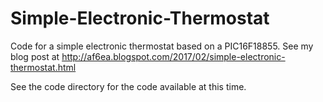 # Simple-Electronic-Thermostat
Code for a simple electronic thermostat based on a PIC16F18855.
See my blog post at http://af6ea.blogspot.com/2017/02/simple-electronic-thermostat.html

See the code directory for the code available at this time.
